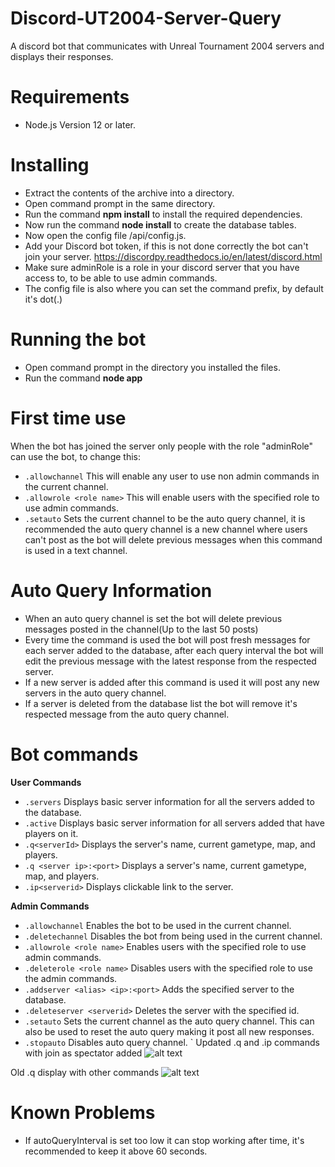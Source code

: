 # Discord-UT2004-Server-Query
 A discord bot that communicates with Unreal Tournament 2004 servers and displays their responses.

# Requirements
- Node.js Version 12 or later.

# Installing
- Extract the contents of the archive into a directory.
- Open command prompt in the same directory.
- Run the command **npm install** to install the required dependencies.
- Now run the command **node install** to create the database tables.
- Now open the config file /api/config.js.
- Add your Discord bot token, if this is not done correctly the bot can't join your server. <https://discordpy.readthedocs.io/en/latest/discord.html>
- Make sure adminRole is a role in your discord server that you have access to, to be able to use admin commands.
- The config file is also where you can set the command prefix, by default it's dot(.)

# Running the bot
- Open command prompt in the directory you installed the files.
- Run the command **node app**

# First time use
When the bot has joined the server only people with the role "adminRole" can use the bot, to change this:
- `.allowchannel` This will enable any user to use non admin commands in the current channel.
- `.allowrole <role name>` This will enable users with the specified role to use admin commands.
- `.setauto` Sets the current channel to be the auto query channel, it is recommended the auto query channel is a new channel where users can't post as the bot will delete previous messages when this command is used in a text channel.

# Auto Query Information
- When an auto query channel is set the bot will delete previous messages posted in the channel(Up to the last 50 posts)
- Every time the command is used the bot will post fresh messages for each server added to the database, after each query interval the bot will edit the previous message with the latest response from the respected server.
- If a new server is added after this command is used it will post any new servers in the auto query channel.
- If a server is deleted from the database list the bot will remove it's respected message from the auto query channel.

# Bot commands

**User Commands**
- `.servers` Displays basic server information for all the servers added to the database.
- `.active` Displays basic server information for all servers added that have players on it.
- `.q<serverId>` Displays the server's name, current gametype, map, and players.
- `.q <server ip>:<port>` Displays a server's name, current gametype, map, and players.
- `.ip<serverid>` Displays clickable link to the server.

**Admin Commands**
- `.allowchannel` Enables the bot to be used in the current channel.
- `.deletechannel` Disables the bot from being used in the current channel.
- `.allowrole <role name>` Enables users with the specified role to use admin commands.
- `.deleterole <role name>` Disables users with the specified role to use the admin commands.
- `.addserver <alias> <ip>:<port>` Adds the specified server to the database.
- `.deleteserver <serverid>` Deletes the server with the specified id.
- `.setauto` Sets the current channel as the auto query channel. This can also be used to reset the auto query making it post all new responses.
- `.stopauto` Disables auto query channel.
`
Updated .q and .ip commands with join as spectator added
![alt text](https://i.imgur.com/eGdP3TK.png, "image")



Old .q display with other commands
![alt text](https://i.imgur.com/cVtcp6H.png, "image")

# Known Problems
- If autoQueryInterval is set too low it can stop working after time, it's recommended to keep it above 60 seconds.